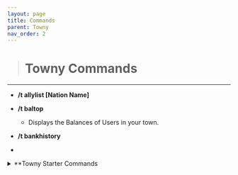 ```yaml
---
layout: page
title: Commands
parent: Towny
nav_order: 2
---
```


> # Towny Commands

---

 - **/t allylist [Nation Name]**
   
 - **/t baltop**
 
   - Displays the Balances of Users in your town.

 - **/t bankhistory**

-

<details>
<summary>**Towny Starter Commands</summary>
<br>
 - **/t new [name]**

  - Creates a New Town 

 - **/t invite [username]

  - Invites your selected player into your town.

 - **/t kick [username]

   - Kicks your selected player from your town.

 - **/t spawn**

  - Teleports you to your town's spawnpoint.

 - **/t [Town Name]**

  - Displays general town information.

 - **/t list**

  - Lists all towns currently ingame.

 - **/t claim**

  - Automatically Claims the Chunk you are currently in.

 - **/t unclaim**

  - Automatically Unclaims the Chunk you are currently in.

 - **/t deposit [integer]**

  - Deposits a set amount of your money into your town bank.

 - **/t withdraw [interger]**

  - Withdraws a set amount of money from your town bank.

 - **/t buy bonus [amount]**

  - Purchases your town a set amount of extra townblocks.

 - **/t delete [Town Name] 

  - Deletes the Town you are currently in.

 - **/t reslist**

  - Displays your town's current residents.

<details>
<summary>**Towny Nation Commands**</summary>
<br>
 - **/n new [Name]

  - Automatically creates a new nation with your set name, sets your town as the capital.

 - **/n list**

  - Displays all current nations ingame.

 - **/n online**

  - Displays the current residents online in your nation.

 - **/n**

  - Displays basic info for your nation.

 - **/n [Name]**

   - Displays information for the selected nation.

 - **/n invite [Town Name]**

   - Sends your selected town an invite to join your nation.

 - **/n kick [Town Name]**

   - Kicks the selected town from your nation.

 - **/n deposit [interger]**

   - Deposits a set amount of money into your nation's bank.

 - **/n withdraw [integer]**

   - Withdraws a set amount of money from your nation's bank.

 - **/n ally add [Nation]**

   - Sends your selected nation an allyship request.

 - **/n ally remove [Nation]**

   - Removes the selected nation from your alliances.

 - **/n allylist**

   - Display's your nation's ally list.
</details>

 - **?
</details>
